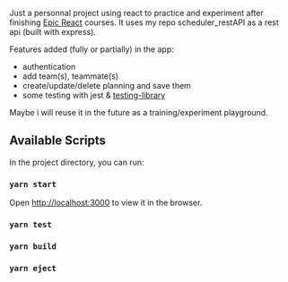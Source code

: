Just a personnal project using react to practice and experiment after finishing [Epic React](https://epicreact.dev) courses.
It uses my repo scheduler_restAPI as a rest api (built with express).

Features added (fully or partially) in the app:
 - authentication
 - add team(s), teammate(s)
 - create/update/delete planning and save them
 - some testing with jest & [testing-library](https://testing-library.com/)

Maybe i will reuse it in the future as a training/experiment playground.

## Available Scripts
In the project directory, you can run:

### `yarn start`
Open [http://localhost:3000](http://localhost:3000) to view it in the browser.

### `yarn test`
### `yarn build`
### `yarn eject`
